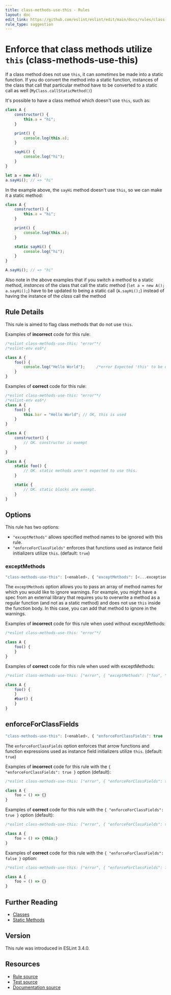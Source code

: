 ```yaml
---
title: class-methods-use-this - Rules
layout: doc
edit_link: https://github.com/eslint/eslint/edit/main/docs/rules/class-methods-use-this.md
rule_type: suggestion
---
```

<!-- Note: No pull requests accepted for this file. See README.md in the root directory for details. -->

# Enforce that class methods utilize `this` (class-methods-use-this)

If a class method does not use `this`, it can *sometimes* be made into a static function. If you do convert the method into a static function, instances of the class that call that particular method have to be converted to a static call as well (`MyClass.callStaticMethod()`)

It's possible to have a class method which doesn't use `this`, such as:

```js
class A {
    constructor() {
        this.a = "hi";
    }

    print() {
        console.log(this.a);
    }

    sayHi() {
        console.log("hi");
    }
}

let a = new A();
a.sayHi(); // => "hi"
```

In the example above, the `sayHi` method doesn't use `this`, so we can make it a static method:

```js
class A {
    constructor() {
        this.a = "hi";
    }

    print() {
        console.log(this.a);
    }

    static sayHi() {
        console.log("hi");
    }
}

A.sayHi(); // => "hi"
```

Also note in the above examples that if you switch a method to a static method, *instances* of the class that call the static method (`let a = new A(); a.sayHi();`) have to be updated to being a static call (`A.sayHi();`) instead of having the instance of the *class* call the method

## Rule Details

This rule is aimed to flag class methods that do not use `this`.

Examples of **incorrect** code for this rule:

```js
/*eslint class-methods-use-this: "error"*/
/*eslint-env es6*/

class A {
    foo() {
        console.log("Hello World");     /*error Expected 'this' to be used by class method 'foo'.*/
    }
}
```

Examples of **correct** code for this rule:

```js
/*eslint class-methods-use-this: "error"*/
/*eslint-env es6*/
class A {
    foo() {
        this.bar = "Hello World"; // OK, this is used
    }
}

class A {
    constructor() {
        // OK. constructor is exempt
    }
}

class A {
    static foo() {
        // OK. static methods aren't expected to use this.
    }

    static {
        // OK. static blocks are exempt.
    }
}
```

## Options

This rule has two options:

* `"exceptMethods"` allows specified method names to be ignored with this rule.
* `"enforceForClassFields"` enforces that functions used as instance field initializers utilize `this`. (default: `true`)

### exceptMethods

```js
"class-methods-use-this": [<enabled>, { "exceptMethods": [<...exceptions>] }]
```

The `exceptMethods` option allows you to pass an array of method names for which you would like to ignore warnings. For example, you might have a spec from an external library that requires you to overwrite a method as a regular function (and not as a static method) and does not use `this` inside the function body. In this case, you can add that method to ignore in the warnings.

Examples of **incorrect** code for this rule when used without exceptMethods:

```js
/*eslint class-methods-use-this: "error"*/

class A {
    foo() {
    }
}
```

Examples of **correct** code for this rule when used with exceptMethods:

```js
/*eslint class-methods-use-this: ["error", { "exceptMethods": ["foo", "#bar"] }] */

class A {
    foo() {
    }
    #bar() {
    }
}
```

## enforceForClassFields

```js
"class-methods-use-this": [<enabled>, { "enforceForClassFields": true | false }]
```

The `enforceForClassFields` option enforces that arrow functions and function expressions used as instance field initializers utilize `this`. (default: `true`)

Examples of **incorrect** code for this rule with the `{ "enforceForClassFields": true }` option (default):

```js
/*eslint class-methods-use-this: ["error", { "enforceForClassFields": true }] */

class A {
    foo = () => {}
}
```

Examples of **correct** code for this rule with the `{ "enforceForClassFields": true }` option (default):

```js
/*eslint class-methods-use-this: ["error", { "enforceForClassFields": true }] */

class A {
    foo = () => {this;}
}
```

Examples of **correct** code for this rule with the `{ "enforceForClassFields": false }` option:

```js
/*eslint class-methods-use-this: ["error", { "enforceForClassFields": false }] */

class A {
    foo = () => {}
}
```

## Further Reading

* [Classes](https://developer.mozilla.org/en-US/docs/Web/JavaScript/Reference/Classes)
* [Static Methods](https://developer.mozilla.org/en-US/docs/Web/JavaScript/Reference/Classes/static)

## Version

This rule was introduced in ESLint 3.4.0.

## Resources

* [Rule source](https://github.com/eslint/eslint/tree/HEAD/lib/rules/class-methods-use-this.js)
* [Test source](https://github.com/eslint/eslint/tree/HEAD/tests/lib/rules/class-methods-use-this.js)
* [Documentation source](https://github.com/eslint/eslint/tree/HEAD/docs/rules/class-methods-use-this.md)
